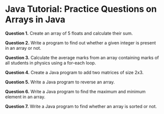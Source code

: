 # Java Tutorial: Practice Questions on Arrays in Java

**Question 1.** Create an array of 5 floats and calculate their sum.

**Question 2.** Write a program to find out whether a given integer is present in an array or not.

**Question 3.** Calculate the average marks from an array containing marks of all students in physics using a for-each loop.

**Question 4.** Create a Java program to add two matrices of size 2x3.

**Question 5.** Write a Java program to reverse an array.

**Question 6.** Write a Java program to find the maximum and minimum element in an array.

**Question 7.** Write a Java program to find whether an array is sorted or not.
